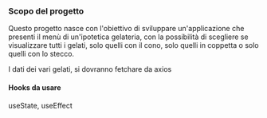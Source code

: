 ### Scopo del progetto

Questo progetto nasce con l'obiettivo di sviluppare un'applicazione che presenti il menù di un'ipotetica gelateria, con la possibilità di scegliere se visualizzare tutti i gelati, solo quelli con il cono, solo quelli in coppetta o solo quelli con lo stecco.

I dati dei vari gelati, si dovranno fetchare da axios

#### Hooks da usare
useState, useEffect